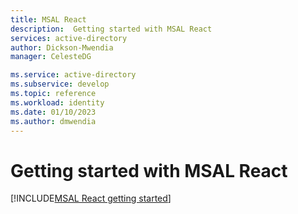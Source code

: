 ```yaml
---
title: MSAL React
description:  Getting started with MSAL React
services: active-directory
author: Dickson-Mwendia
manager: CelesteDG

ms.service: active-directory
ms.subservice: develop
ms.topic: reference
ms.workload: identity
ms.date: 01/10/2023
ms.author: dmwendia
---
```



# Getting started with MSAL React 


[!INCLUDE[MSAL React getting started](~/lib/msal-react/docs/getting-started.md)]